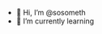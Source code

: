 - 👋 Hi, I’m @sosometh
- 🌱 I’m currently learning 



<!---
sosometh/sosometh is a ✨ special ✨ repository because its `README.md` (this file) appears on your GitHub profile.
You can click the Preview link to take a look at your changes.
--->
